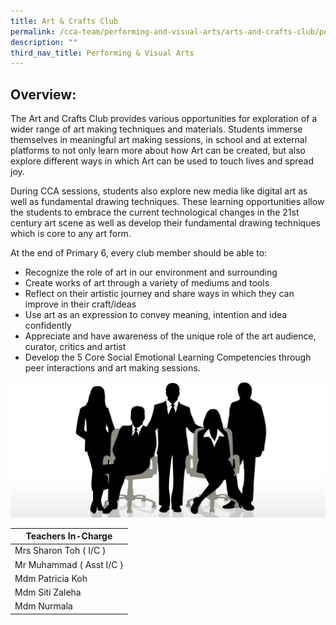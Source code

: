 ```yaml
---
title: Art & Crafts Club
permalink: /cca-team/performing-and-visual-arts/arts-and-crafts-club/permalink/
description: ""
third_nav_title: Performing & Visual Arts
---
```

Overview:
---------

The Art and Crafts Club provides various opportunities for exploration of a wider range of art making techniques and materials. Students immerse themselves in meaningful art making sessions, in school and at external platforms to not only learn more about how Art can be created, but also explore different ways in which Art can be used to touch lives and spread joy.

  

During CCA sessions, students also explore new media like digital art as well as fundamental drawing techniques. These learning opportunities allow the students to embrace the current technological changes in the 21st century art scene as well as develop their fundamental drawing techniques which is core to any art form.

  

At the end of Primary 6, every club member should be able to:

  

*   Recognize the role of art in our environment and surrounding
*   Create works of art through a variety of mediums and tools
*   Reflect on their artistic journey and share ways in which they can improve in their craft/ideas
*   Use art as an expression to convey meaning, intention and idea confidently
*   Appreciate and have awareness of the unique role of the art audience, curator, critics and artist
*   Develop the 5 Core Social Emotional Learning Competencies through peer interactions and art making sessions.

![](/images/staff.jpg)

| Teachers In-Charge |
| --- |
| Mrs Sharon Toh ( I/C ) |
| Mr Muhammad ( Asst I/C ) |
| Mdm Patricia Koh |
| Mdm Siti Zaleha |
| Mdm Nurmala |****